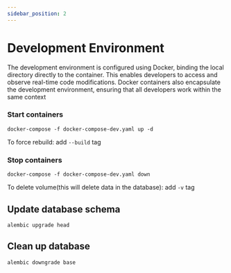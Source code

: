 ```yaml
---
sidebar_position: 2
---
```

# Development Environment
The development environment is configured using Docker, binding the local directory directly to the container. This enables developers to access and observe real-time code modifications. Docker containers also encapsulate the development environment, ensuring that all developers work within the same context


### Start containers
`docker-compose -f docker-compose-dev.yaml up -d`

To force rebuild: add `--build` tag

### Stop containers
`docker-compose -f docker-compose-dev.yaml down`

To delete volume(this will delete data in the database): add `-v` tag

## Update database schema
`alembic upgrade head`

## Clean up database
`alembic downgrade base`
